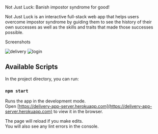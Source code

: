 Not Just Luck: Banish impostor syndrome for good!

Not Just Luck is an interactive full-stack web app that helps users overcome impostor syndrome by guiding them to see the history of their own successes as well as the skills and traits that made those successes possible.

Screenshots

![delivery](https://user-images.githubusercontent.com/35941364/46116140-a7f0db80-c1c8-11e8-8f55-d9745760dfa8.png)
![login](https://user-images.githubusercontent.com/35941364/46117927-fd7db600-c1d1-11e8-85d8-db7fdf68f06d.png)

## Available Scripts

In the project directory, you can run:

### `npm start`

Runs the app in the development mode.<br>
Open [https://delivery-app-server.herokuapp.com](https://delivery-app-server.herokuapp.com) to view it in the browser.

The page will reload if you make edits.<br>
You will also see any lint errors in the console.





